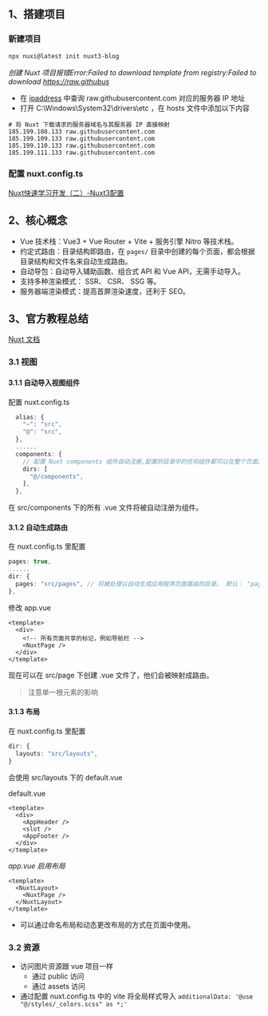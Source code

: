 ## 1、搭建项目

### 新建项目

```bash
npx nuxi@latest init nuxt3-blog
```

*创建 Nuxt 项目报错Error:Failed to download template from registry:Failed to download https://raw.githubus*

- 在 [ipaddress](https://sites.ipaddress.com/) 中查询 raw.githubusercontent.com 对应的服务器 IP 地址
- 打开 C:\Windows\System32\drivers\etc ，在 hosts 文件中添加以下内容

```
# 将 Nuxt 下载请求的服务器域名与其服务器 IP 直接映射
185.199.108.133 raw.githubusercontent.com
185.199.109.133 raw.githubusercontent.com
185.199.110.133 raw.githubusercontent.com
185.199.111.133 raw.githubusercontent.com
```

### 配置 nuxt.config.ts

[Nuxt快速学习开发（二）-Nuxt3配置](https://juejin.cn/post/7213935228902309948?searchId=202501221035287BD84306C31F57805EA0)

## 2、核心概念

- Vue 技术栈：Vue3 + Vue Router + Vite + 服务引擎 Nitro 等技术栈。
- 约定式路由：目录结构即路由，在 `pages/` 目录中创建的每个页面，都会根据目录结构和文件名来自动生成路由。
- 自动导包：自动导入辅助函数、组合式 API 和 Vue API，无需手动导入。
- 支持多种渲染模式： SSR、 CSR、 SSG 等。
- 服务器端渲染模式：提高首屏渲染速度，还利于 SEO。

## 3、官方教程总结

[Nuxt 文档](https://www.nuxt.com.cn/docs/getting-started/views)

### 3.1 视图

#### 3.1.1 自动导入视图组件

配置 nuxt.config.ts

```ts
  alias: {
    "~": "src",
    "@": "src",
  },
  ......
  components: {
    // 配置 Nuxt components 组件自动注册,配置的目录中的任何组件都可以在整个页面、布局（和其他组件）中使用，而无需显式导入它们。
    dirs: [
      "@/components",
    ],
  },
```

在 src/components 下的所有 .vue 文件将被自动注册为组件。

#### 3.1.2 自动生成路由

在 nuxt.config.ts 里配置

```ts
pages: true,
......
dir: {
  pages: "src/pages", // 将被处理以自动生成应用程序页面路由的目录。 默认： "pages"
},
```

修改 app.vue

```vue
<template>
  <div>
    <!-- 所有页面共享的标记，例如导航栏 -->
    <NuxtPage />
  </div>
</template>
```

现在可以在 src/page 下创建 .vue 文件了，他们会被映射成路由。

> 注意单一根元素的影响

#### 3.1.3 布局

在 nuxt.config.ts 里配置

```ts
dir: {
  layouts: "src/layouts",
}
```

会使用 src/layouts 下的 default.vue

default.vue

```vue
<template>
  <div>
    <AppHeader />
    <slot />
    <AppFooter />
  </div>
</template>
```

*app.vue 启用布局*

```vue
<template>
  <NuxtLayout>
    <NuxtPage />
  </NuxtLayout>
</template>
```

- 可以通过命名布局和动态更改布局的方式在页面中使用。

### 3.2 资源

- 访问图片资源跟 vue 项目一样
  - 通过 public 访问
  - 通过 assets 访问
- 通过配置 nuxt.config.ts 中的 vite 将全局样式导入 `additionalData: '@use "@/styles/_colors.scss" as *;'`
